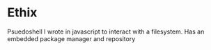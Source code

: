 # Ethix
Psuedoshell I wrote in javascript to interact with a filesystem. Has an embedded package manager and repository
